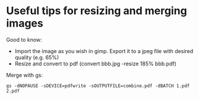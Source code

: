 Useful tips for resizing and merging images
===========================================

Good to know:

* Import the image as you wish in gimp. Export it to a jpeg file with desired quality (e.g. 65%)
* Resize and convert to pdf (convert bbb.jpg -resize 185% bbb.pdf)


Merge with gs:

```
gs -dNOPAUSE -sDEVICE=pdfwrite -sOUTPUTFILE=combine.pdf -dBATCH 1.pdf 2.pdf
````